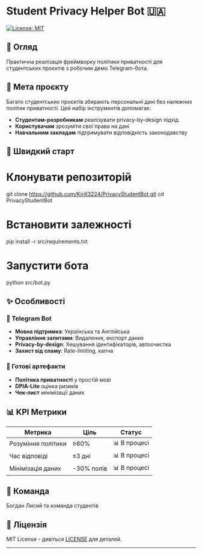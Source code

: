 # Student Privacy Helper Bot 🇺🇦

[![License: MIT](https://img.shields.io/badge/License-MIT-yellow.svg)](https://opensource.org/licenses/MIT)

## 🌟 Огляд

Практична реалізація фреймворку політики приватності для студентських проєктів з робочим демо Telegram-бота.

## 🎯 Мета проєкту

Багато студентських проєктів збирають персональні дані без належних політик приватності. Цей набір інструментів допомагає:
- **Студентам-розробникам** реалізувати privacy-by-design підхід
- **Користувачам** зрозуміти свої права на дані
- **Навчальним закладам** підтримувати відповідність законодавству

## 🚀 Швидкий старт

# Клонувати репозиторій
git clone https://github.com/Kirill3224/PrivacyStudentBot.git
cd PrivacyStudentBot

# Встановити залежності
pip install -r src/requirements.txt

# Запустити бота
python src/bot.py

## ✨ Особливості

### 🤖 Telegram Bot
- **Мовна підтримка**: Українська та Англійська
- **Управління запитами**: Видалення, експорт даних
- **Privacy-by-design**: Хешування ідентифікаторів, автоочистка
- **Захист від спаму**: Rate-limiting, капча

### 📑 Готові артефакти
- **Політика приватності** у простій мові
- **DPIA-Lite** оцінка ризиків
- **Чек-лист** мінімізації даних

## 📊 KPI Метрики

| Метрика | Ціль | Статус |
|---------|-------|---------|
| Розуміння політики | ≥60% | 📊 В процесі |
| Час відповіді | ≤3 дні | 📊 В процесі |
| Мінімізація даних | -30% полів | 📊 В процесі |

## 👥 Команда

Богдан Лисий та команда студентів

## 📄 Ліцензія

MIT License - дивіться [LICENSE](LICENSE) для деталей.

---
